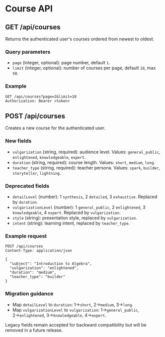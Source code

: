 # Course API

## GET /api/courses

Returns the authenticated user's courses ordered from newest to oldest.

### Query parameters
- `page` (integer, optional): page number, default `1`.
- `limit` (integer, optional): number of courses per page, default `10`, max `50`.

### Example
```
GET /api/courses?page=2&limit=10
Authorization: Bearer <token>
```

## POST /api/courses

Creates a new course for the authenticated user.

### New fields
- `vulgarization` (string, required): audience level. Values: `general_public`, `enlightened`, `knowledgeable`, `expert`.
- `duration` (string, required): course length. Values: `short`, `medium`, `long`.
- `teacher_type` (string, required): teacher persona. Values: `spark`, `builder`, `storyteller`, `lightning`.

### Deprecated fields
- `detailLevel` (number): 1 `synthesis`, 2 `detailed`, 3 `exhaustive`. Replaced by `duration`.
- `vulgarizationLevel` (number): 1 `general_public`, 2 `enlightened`, 3 `knowledgeable`, 4 `expert`. Replaced by `vulgarization`.
- `style` (string): presentation style, replaced by `vulgarization`.
- `intent` (string): learning intent, replaced by `teacher_type`.

### Example request

```
POST /api/courses
Content-Type: application/json

{
  "subject": "Introduction to Algebra",
  "vulgarization": "enlightened",
  "duration": "medium",
  "teacher_type": "builder"
}
```

### Migration guidance
- Map `detailLevel` to `duration`: 1→`short`, 2→`medium`, 3→`long`.
- Map `vulgarizationLevel` to `vulgarization`: 1→`general_public`, 2→`enlightened`, 3→`knowledgeable`, 4→`expert`.

Legacy fields remain accepted for backward compatibility but will be removed in a future release.
